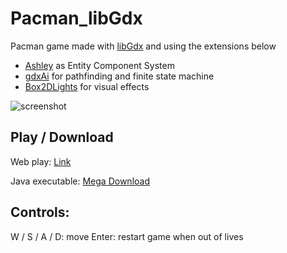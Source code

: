 # Pacman_libGdx

Pacman game made with [libGdx](http://www.libgdx.com/) and using the extensions below
- [Ashley](https://github.com/libgdx/ashley) as Entity Component System
- [gdxAi](https://github.com/libgdx/gdx-ai) for pathfinding and finite state machine
- [Box2DLights](https://github.com/libgdx/box2dlights) for visual effects


![screenshot](https://github.com/yichen0831/Pacman_libGdx/raw/master/screenshot.png)

## Play / Download
Web play: [Link](http://pacman-libgdx.bugs3.com/)

Java executable: [Mega Download](https://mega.nz/#!x8pV2RyQ!VzvB98tvUN74yugtCaMwFvTL6PHZQTvCdDUpwYBTKJk)

## Controls:

W / S / A / D: move
Enter: restart game when out of lives
